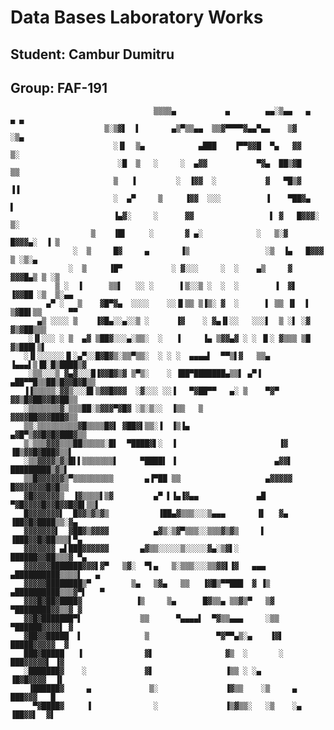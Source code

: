 # Data Bases Laboratory Works
## Student: Cambur Dumitru 
## Group: FAF-191

                                    ▒▒▒▒▄           ▄        ▄▄░▒▄▄   ▄    ▄ ▄
                         ▒░▒▓▌  ▌       ▄▒▀▒▒▄▄  ▒▒▓▀▀▀▀▓▄▄▀▄▄    ▒▓      ░▒▄
                           ░▐▌  ▒▄            ▄███    ▐▀▀▓▓█  ▀▄   ▓▓      ▒░
                            ░█  ▒   ░     ░  ▄▓▓           ▀▓▄  ██▒▓█       ▒▒
                           ▒   ▐         ░  ▐▓▓  ░           ▓   ▀█▒▓       ▐▐
                           ░  ▄▀     ▒     ▐▓▓  ░░░          ▐    ▀██▓▄      ▌
                           ▐▄▓░     ░      ▓▓                 ▌ ▓   █▓▓▓░    ▒░
                      ▒    ▐█▌     ░       ▓ ▄░            ░   ▒░▓   █▓▓▓▄░  ▐ ▒
                  ░  ▒     █▓     ▄       ▐▒                 ░▒  ▐▄   █▓▓▓ ▒ ░▒░▄
                 ░  ▒     ▐█▀           ░ ▓░░░     ░  ░    ▄▒     ▓    ▓▓▓█▄▒ ▒ ░▒
              ▒ ░  ▐      ▒▒▌   ░░ ░      ▌▒░░▒ ░  ░  ░        ▐  ▓▌   ▐▓▓██ ░▒  ▒░▄▄
            ▄▀ ░   ▒    ▓█▀▓▄  ░░░░    ░░▐▌▒▒ ▒▐▒░ ▓  ░      ▌ ▒▒ ▐▌  ▌ ▒▓██▌▒▒      ▀▀
          ▄▒ ░░░░ ▒    ▐▓█▄░░▄░░▒ ░      ▐▓    ░ ▓▄▐▌░░   ░░░▌  ▒ ░▌ ░▓ ▓▒▓██▒▒▒
        ░▐▌░░░ ░ ▒  ▄▓ ▒██▓░░░▄░▒▒░  ░   ▐     ▐▄ ▒▓▓▄▓ ░ ░ ▐▌░ ▓▒▒▒ ▒█ ▓▒███▌▒▌
       ░▐▌░░░░░░▐▌░▄▀░░█▓█▓▒░▒▒▀▒▒░  ░ ░ ░  ▄▄▄▄▌  ▀▀▒▌▓   ▒▒▄ ▐▄▄▄▌▒▐█░█▒████▒▓
        ░▒▒░░░▒ ▓▄▓░░░█▐▓▓█▓▒▓ ▒▀▒░    ░ ▐██▀███████▄▒▒▌ ▄▀▐ ▄██▀▀█▒▒██▒█▓▓█▓█▒▒
       ▐▐▒▒▒▒▒░▓▓▒░░░█▌▒▓▓█▓▓▓  ░▓░░░ ░░▐   ▀▓██▀▀   ▄░ ▒    ▀▓▀ ▓▓▒█▓██▓▓█▓██▒▒
       ░▒▒▒▒▒▒▒▓░▒▒▒██░▒▓▓▓▀▓█▓ ░▒░▒░░  ▐▒▒   ▒                  ▓▓▓▓██▓▓▓███▓▒▒
       ▒▒░▒▒▒▒▒▒▒▒▒▓█▒▒▒▒█▓▌ ▓██▓▌▒▒░▐  ▐▒▐▄                   ▄▓█▀▒▓▓█▓█▓███▓▒▒
       ▒░▒▒▒▓▓▓▒▒▒██▒▒▒▒▒░█▌  ▀████▓▌░  ▐                       ▐▓ ▐█▒▓▓█▓███▓▒▒▌
       ░▒▒▓▓▓▓▒▓▒█▌▌▒▒▒▒▒▒▒▌     ▀████▌ ▐                      ▄▓▓▌ █████████▒▓▒▌
       ▒▒█▓▓▓▓▓▓▒▀▒▒▒▒▒▒▒▒▒       ▄▐▀██ ▒▒                   ▄▓▓▓▓▓ █▓▓▓▓▓▓▓█▓█▒▒
       ▓█▓▓▓▓▓▓▒  ▐▓▒▒▒▒▌▒▓         ▄▀ ▌▐▄▐▓▄▄             ▄█ ▀▓█▓▓▓▓█▓▓█▓▓█▓█▌▒▒▌
       █▓▓▓▓▓▓▓▌  █▓▓▒▓▒▓▒           ▐██▄▓▒▒▒░░░▒▄▄▄       ▐▌   ▓▄  ▐██▓█▓████▒▒░▓▄
       ▓▓▓▓▓▓▓▌  ▓██▓▒▓▓▓▓          ▄▓▒░▒▓▀▒▒▒░░▒▒▒▓▒▓▒     ▌       ▐███▓▓█▓██▒▒▒▌▀▄
       ▓▓▓▓▓▓▓ ▄▌███▓▓▓▓▓▓       ▄▓▒▒░░░░░▒░░░░░▓▄░▒▓▌░             ██████▓▓██▒▒▒▓ ▀▄
       ▓▓▓▓▓▓███████▓▓▓▌▓▀   ▒▓░  ▀▌▄   ▒░▒▒▒░░░▒▒▓▓▌▐▓   ▄▄▄     ▄██████████▒▒▒▒▌   ▄
       ▓▓▓▓▓████████▒▀         ▒▄   ▒▓▄   ▒▒   ▐▓█▒▀▀███  ▓ ▐▒    ▄██████████▒▒▒▓▀▌   ▀
       ▓▓▓█▓██▓████▓            ▐▒     ▒▄      █▓▒▒▄ ▒▒▓▒▀   ▒▓    ▀████████▓▓▒▒▓ ▓
       ▓▓█▓███████▀▌             ▒▒      ▀▄▄▄▄▌  ▀▓▒▒▄▄▄     ░▒▒     ▀██████▓▓▓▓▌ ▓
       ▓██▓▓█████  ▌              ▒               ▀▓▀▀▄▒░▄    ▐▓▌     █████▓▓▓▓▓  ▓
       ███▓█████   ▐              ▓▌                ▓▒  ░       ░      ███▓▓▓▓▓▌ ▐▓
       ░███████▓    ░             ▓▌                ▐▒▒ ░ ░▄           ▐█▓█▓▓▓▓  ▐▌
        ▐██████▓     ▄             ▒░               ▐▓▒▒    ░▒     ▄    ███▓▓▓   █
         ▀▓████▓     ▐              ░               ▐▒▓▒▒░   ░▒    ░▄   ▐██▓▓▌  ▓▌

                                                                

